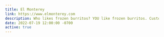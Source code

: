```yaml
---
title: El Monterey
link: https://www.elmonterey.com
description: Who likes frozen burritos? YOU like frozen burritos. Custom WP Theme.
date: 2022-07-19 12:00:00 -0700
active: true
---
```

